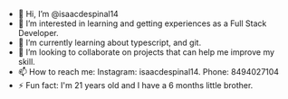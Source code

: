 - 👋 Hi, I’m @isaacdespinal14
- 👀 I’m interested in learning and getting experiences as a Full Stack Developer.
- 🌱 I’m currently learning about typescript, and git.
- 💞️ I’m looking to collaborate on projects that can help me improve my skill.
- 📫 How to reach me: Instagram: isaacdespinal14. Phone: 8494027104
- ⚡ Fun fact: I'm 21 years old and I have a 6 months little brother.

<!---
isaacdespinal14/isaacdespinal14 is a ✨ special ✨ repository because its `README.md` (this file) appears on your GitHub profile.
You can click the Preview link to take a look at your changes.
--->
